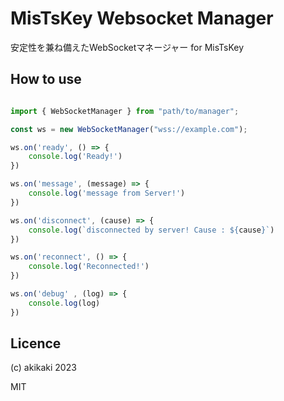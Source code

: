 # MisTsKey Websocket Manager

安定性を兼ね備えたWebSocketマネージャー for MisTsKey

## How to use

```ts

import { WebSocketManager } from "path/to/manager";

const ws = new WebSocketManager("wss://example.com");

ws.on('ready', () => {
    console.log('Ready!')
})

ws.on('message', (message) => {
    console.log('message from Server!')
})

ws.on('disconnect', (cause) => {
    console.log(`disconnected by server! Cause : ${cause}`)
})

ws.on('reconnect', () => {
    console.log('Reconnected!')
})

ws.on('debug' , (log) => {
    console.log(log)
})

```

## Licence

(c) akikaki 2023

MIT
